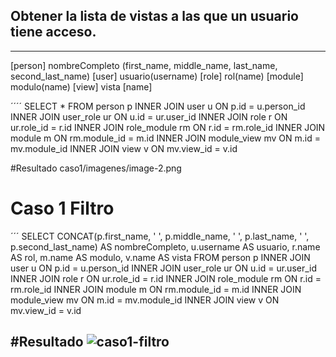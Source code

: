 ## Obtener la lista de vistas a las que un usuario tiene acceso.
---
[person] nombreCompleto (first_name, middle_name, last_name, second_last_name)
[user] usuario(username)
[role] rol(name)
[module] modulo(name)
[view] vista [name]

´´´´
SELECT
    *
FROM
    person p
        INNER JOIN
    user u ON p.id = u.person_id
        INNER JOIN
    user_role ur ON u.id = ur.user_id
        INNER JOIN
    role r ON ur.role_id = r.id
        INNER JOIN
    role_module rm ON r.id = rm.role_id
        INNER JOIN
    module m ON rm.module_id = m.id
        INNER JOIN
    module_view mv ON m.id = mv.module_id
        INNER JOIN
    view v ON mv.view_id = v.id

#Resultado
caso1/imagenes/image-2.png

# Caso 1 Filtro
´´´
SELECT 
    CONCAT(p.first_name, ' ', p.middle_name, ' ', p.last_name, ' ', p.second_last_name) AS nombreCompleto,
    u.username AS usuario,
    r.name AS rol,
    m.name AS modulo,
    v.name AS vista
FROM 
    person p
    INNER JOIN user u ON p.id = u.person_id
    INNER JOIN user_role ur ON u.id = ur.user_id
    INNER JOIN role r ON ur.role_id = r.id
    INNER JOIN role_module rm ON r.id = rm.role_id
    INNER JOIN module m ON rm.module_id = m.id
    INNER JOIN module_view mv ON m.id = mv.module_id
    INNER JOIN view v ON mv.view_id = v.id

#Resultado
![caso1-filtro](image-3.png)
---
